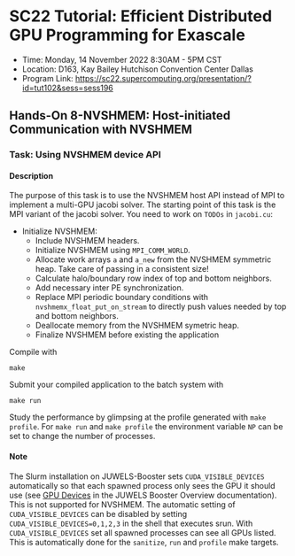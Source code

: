 # SC22 Tutorial: Efficient Distributed GPU Programming for Exascale

-   Time: Monday, 14 November 2022 8:30AM - 5PM CST
-   Location: D163, Kay Bailey Hutchison Convention Center Dallas
-   Program Link:
    https://sc22.supercomputing.org/presentation/?id=tut102&sess=sess196

## Hands-On 8-NVSHMEM: Host-initiated Communication with NVSHMEM

### Task: Using NVSHMEM device API

#### Description

The purpose of this task is to use the NVSHMEM host API instead of MPI to implement a multi-GPU jacobi solver. The starting point of this task is the MPI variant of the jacobi solver. You need to work on `TODOs` in `jacobi.cu`:

- Initialize NVSHMEM:
  - Include NVSHMEM headers.
  - Initialize NVSHMEM using `MPI_COMM_WORLD`.
  - Allocate work arrays `a` and `a_new` from the NVSHMEM symmetric heap. Take care of passing in a consistent size!
  - Calculate halo/boundary row index of top and bottom neighbors.
  - Add necessary inter PE synchronization.
  - Replace MPI periodic boundary conditions with `nvshmemx_float_put_on_stream` to directly push values needed by top and bottom neighbors.
  - Deallocate memory from the NVSHMEM symetric heap.
  - Finalize NVSHMEM before existing the application

Compile with

``` {.bash}
make
```

Submit your compiled application to the batch system with

``` {.bash}
make run
```

Study the performance by glimpsing at the profile generated with
`make profile`. For `make run` and `make profile` the environment variable `NP` can be set to change the number of processes.

#### Note

The Slurm installation on JUWELS-Booster sets `CUDA_VISIBLE_DEVICES` automatically so that each spawned process only sees the GPU it should use (see [GPU Devices](https://apps.fz-juelich.de/jsc/hps/juwels/booster-overview.html#gpu-devices) in the JUWELS Booster Overview documentation). This is not supported for NVSHMEM. The automatic setting of `CUDA_VISIBLE_DEVICES` can be disabled by setting `CUDA_VISIBLE_DEVICES=0,1,2,3` in the shell that executes srun. With `CUDA_VISIBLE_DEVICES` set all spawned processes can see all GPUs listed. This is automatically done for the `sanitize`, `run` and `profile` make targets.

